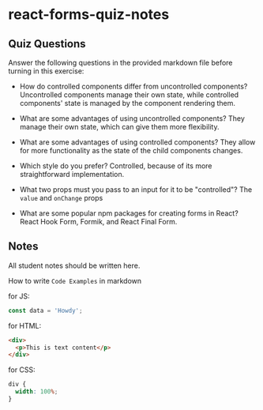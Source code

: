 # react-forms-quiz-notes

## Quiz Questions

Answer the following questions in the provided markdown file before turning in this exercise:

- How do controlled components differ from uncontrolled components?
  Uncontrolled components manage their own state, while controlled components' state is managed by the component rendering them.

- What are some advantages of using uncontrolled components?
  They manage their own state, which can give them more flexibility.

- What are some advantages of using controlled components?
  They allow for more functionality as the state of the child components changes.

- Which style do you prefer?
  Controlled, because of its more straightforward implementation.

- What two props must you pass to an input for it to be "controlled"?
  The `value` and `onChange` props

- What are some popular npm packages for creating forms in React?
  React Hook Form, Formik, and React Final Form.

## Notes

All student notes should be written here.

How to write `Code Examples` in markdown

for JS:

```javascript
const data = 'Howdy';
```

for HTML:

```html
<div>
  <p>This is text content</p>
</div>
```

for CSS:

```css
div {
  width: 100%;
}
```

